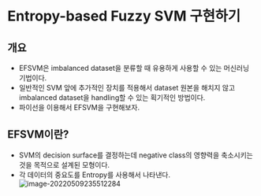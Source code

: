 # Entropy-based Fuzzy SVM 구현하기

## 개요
- EFSVM은 imbalanced dataset을 분류할 때 유용하게 사용할 수 있는 머신러닝 기법이다. 
- 일반적인 SVM 앞에 추가적인 장치를 적용해서 dataset 원본을 해치지 않고 imbalanced dataset을 handling할 수 있는 획기적인 방법이다.
- 파이선을 이용해서 EFSVM을 구현해보자.

## EFSVM이란?

- SVM의 decision surface를 결정하는데 negative class의 영향력을 축소시키는 것을 목적으로 설계된 모형이다.
- 각 데이터의 중요도를 Entropy를 사용해서 나타낸다. 
![image-20220509235512284](https://raw.githubusercontent.com/jeongseokO/jeongseokO.github.io/assets/images/assets/images/image-20220509235512284.png)



```python

```
